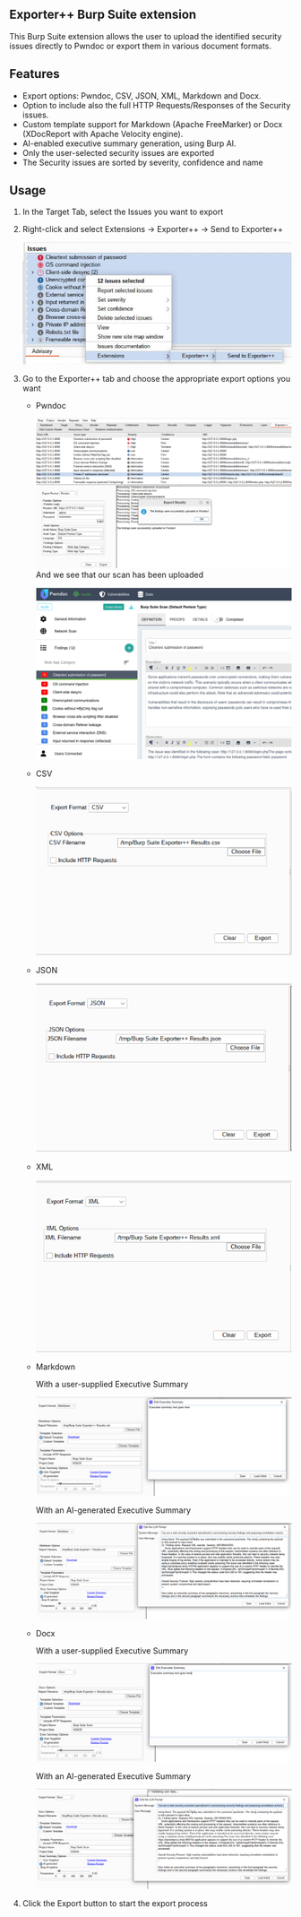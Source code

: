 ## Exporter++ Burp Suite extension
This Burp Suite extension allows the user to upload the identified security issues directly to Pwndoc or export them in various document formats.

## Features
* Export options: Pwndoc, CSV, JSON, XML, Markdown and Docx.
* Option to include also the full HTTP Requests/Responses of the Security issues.
* Custom template support for Markdown (Apache FreeMarker) or Docx (XDocReport with Apache Velocity engine).
* AI-enabled executive summary generation, using Burp AI.
* Only the user-selected security issues are exported
* The Security issues are sorted by severity, confidence and name

## Usage
1. In the Target Tab, select the Issues you want to export
2. Right-click and select Extensions -> Exporter++ -> Send to Exporter++

   ![Send to Exporter](images/sendtoexporter.png "Send to Exporter")
3. Go to the Exporter++ tab and choose the appropriate export options you want
   * Pwndoc
   
     ![Upload to Pwndoc](./images/export_pwndoc.png "Upload to Pwndoc")
     And we see that our scan has been uploaded

     ![Pwndoc Audit](./images/export_pwndoc_poc.png "Pwndoc Audit")
   * CSV
   
     ![Export to CSV](./images/export_csv.png "Export to CSV")
   * JSON
   
     ![Export to JSON](./images/export_json.png "Export to JSON")
   * XML

     ![Export to XML](./images/export_xml.png "Export to XML")
   * Markdown
   
     With a user-supplied Executive Summary

     ![Export to Markdown](./images/export_markdown.png "Export to Markdown")

     With an AI-generated Executive Summary

     ![Export to Markdown](./images/export_markdown_ai.png "Export to Markdown")
   * Docx
   
     With a user-supplied Executive Summary

     ![Export to Docx](./images/export_docx.png "Export to Docx")

     With an AI-generated Executive Summary

     ![Export to Docx](./images/export_docx_ai.png "Export to Docx")

4. Click the Export button to start the export process


